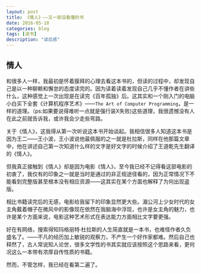 ```yaml
---
layout: post
title: 《情人》——又一部没看懂的书
date: 2016-05-18
categories: blog
tags: [读书]
description: "读后感"
---
```

## 情人

和很多人一样，我最初是怀着膜拜的心理去看这本书的，但读的过程中，却发现自己是以一种聊赖和懈怠的态度读完的。因为读着读着发现自己几乎不懂作者在讲些什么，这种感觉上一次出现是在读完《百年孤独》后。这其实和一个刚入门的电脑小白买下全套《计算机程序艺术》——`The Art of Computer Programming`，是一样的道理。（ps:如果要说得难听一点就是强行装X失败)这些道理，我很遗憾没有人在此之前就告诉我，或许我会少走些弯路。

关于《情人》，这我得从第一次听说这本书开始谈起。我相信很多人知道这本书是因为王二——王小波，王小波说他最佩服的之一就是杜拉斯，同样在他那篇文章中，他在讲述自己第一次知道什么样的文字是好文字的时候介绍了王道乾先生翻译的《情人》。

但我真正接触到《情人》却是因为电影《情人》，至今我已经不记得看这部电影的初衷了，我仅有的印象之一就是当时是通过的非正规途径看的，因为正常情况下不能看到完整版甚至根本没有相应资源——这其实在某个方面也解释了为何出现盗版。

相比书籍读完后的无感，电影给我留下的印象显然更大些。湄公河上少女时代的女主角戴着帽子在微风中的影像现在依然在我脑海中浮现，也许是女主角的魅力，也许是某个方面来说，电影这种艺术形式在表达能力方面相比文字要更强。

好在有网络，搜索得知玛格丽特·杜拉斯的人生简直就是一本书，也难怪作者久负盛名了。——不凡的经历加上敏锐的观察力，不产生一个好作家都难。然后自己也释然了，古人常说知人论世，很多文学性的书其实就应该按照这个思路来看，更何况这么一本带有浓厚自传性质的书籍。

然而，不管怎样，我已经在看第二遍了。
